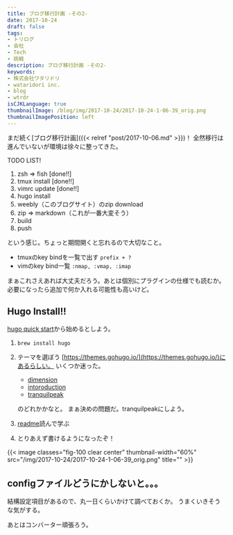 ```yaml
---
title: ブログ移行計画 -その2-
date: 2017-10-24
draft: false
tags:
- トリログ
- 会社
- Tech
- 挑戦
description: ブログ移行計画 -その2-
keywords:
- 株式会社ワタリドリ
- wataridori inc.
- blog
- wtrdr
isCJKLanguage: true
thumbnailImage: /blog/img/2017-10-24/2017-10-24-1-06-39_orig.png
thumbnailImagePosition: left
---
```

まだ続く[ブログ移行計画]({{< relref "post/2017-10-06.md" >}})！
全然移行は進んでいないが環境は徐々に整ってきた。

TODO LIST!

1. zsh => fish [done!!]
1. tmux install [done!!]
1. vimrc update [done!!]
1. hugo install
1. weebly（このブログサイト）のzip download
1. zip => markdown（これが一番大変そう）
1. build
1. push

という感じ。ちょっと期間開くと忘れるので大切なこと。

- tmuxのkey bindを一覧で出す
      `prefix + ?`
- vimのkey bind一覧
      `:nmap, :vmap, :imap`

まぁこれさえあれば大丈夫だろう。あとは個別にプラグインの仕様でも読むか。
必要になったら追加で何か入れる可能性も高いけど。

## Hugo Install!!
[hugo quick start](https://gohugo.io/getting-started/quick-start/)から始めるとしよう。

1. `brew install hugo`
1. テーマを選ぼう
      [https://themes.gohugo.io/](https://themes.gohugo.io/)にあるらしい。
      いくつか迷った。

      - [dimension](https://themes.gohugo.io/dimension/)
      - [intoroduction](https://themes.gohugo.io/hugo-theme-introduction/)
      - [tranquilpeak](https://themes.gohugo.io/hugo-tranquilpeak-theme/)

      のどれかかなと。
      まぁ決めの問題だ。tranquilpeakにしよう。
1. [readme](https://github.com/kakawait/hugo-tranquilpeak-theme/blob/master/docs/user.md)読んで学ぶ
1. とりあえず書けるようになったぞ！

{{< image classes="fig-100 clear center" thumbnail-width="60%" src="/img/2017-10-24/2017-10-24-1-06-39_orig.png" title="" >}}

## configファイルどうにかしないと。。。
結構設定項目があるので、丸一日くらいかけて調べておくか。
うまくいきそうな気がする。

あとはコンバーター頑張ろう。
